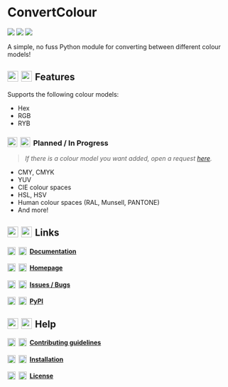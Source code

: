 # ConvertColour

[<img src="https://img.shields.io/pypi/v/ConvertColour?label=PyPI"></img>](https://pypi.org/project/convertcolour/) [<img src="https://img.shields.io/pypi/l/ConvertColour?label=License"></img>](https://pypi.org/project/convertcolour/) [<img src="https://img.shields.io/pypi/pyversions/ConvertColour?label=Python"></img>](https://pypi.org/project/convertcolour/)

A simple, no fuss Python module for converting between different colour models!

## <img width="24" style="vertical-align: bottom; padding-bottom: 2px; margin-right: 7px;" src="https://github.com/Pigeon43/GitHub-icons/blob/main/light/color-fg-default/tools-24.svg#gh-light-mode-only" alt=""></img><img width="24" style="vertical-align: bottom; padding-bottom: 2px; margin-right: 7px;" src="https://github.com/Pigeon43/GitHub-icons/blob/main/dark/color-fg-default/tools-24.svg#gh-dark-mode-only" alt=""></img>Features
Supports the following colour models:
* Hex
* RGB
* RYB

### <img width="22" style="vertical-align: bottom; padding-bottom: 0.5px; margin-right: 7px;" src="https://github.com/Pigeon43/GitHub-icons/blob/main/light/color-fg-default/clock-24.svg#gh-light-mode-only" alt=""></img><img width="22" style="vertical-align: bottom; padding-bottom: 0.5px; margin-right: 7px;" src="https://github.com/Pigeon43/GitHub-icons/blob/main/dark/color-fg-default/clock-24.svg#gh-dark-mode-only" alt=""></img>Planned / In Progress
> *If there is a colour model you want added, open a request [here](https://github.com/Pigeon43/ConvertColour/issues/new?assignees=Pigeon43&labels=%F0%9F%8F%97+Enhancement&template=colour-model-request.md&title=Colour+model+request%3A+).*
* CMY, CMYK
* YUV
* CIE colour spaces
* HSL, HSV
* Human colour spaces (RAL, Munsell, PANTONE)
* And more!

## <img width="24" style="vertical-align: bottom; padding-bottom: 2px; margin-right: 7px;" src="https://github.com/Pigeon43/GitHub-icons/blob/main/light/color-fg-default/link-24.svg#gh-light-mode-only" alt=""></img><img width="24" style="vertical-align: bottom; padding-bottom: 2px; margin-right: 7px;" src="https://github.com/Pigeon43/GitHub-icons/blob/main/dark/color-fg-default/link-24.svg#gh-dark-mode-only" alt=""></img>Links
#### <img width="18" style="vertical-align: bottom; margin-right: 7px;" src="https://github.com/Pigeon43/GitHub-icons/blob/main/light/color-fg-default/book-16.svg#gh-light-mode-only" alt=""></img><img width="18" style="vertical-align: bottom; margin-right: 7px;" src="https://github.com/Pigeon43/GitHub-icons/blob/main/dark/color-fg-default/book-16.svg#gh-dark-mode-only" alt=""></img>[Documentation](http://convertcolour.rtfd.io/)
#### <img width="18" style="vertical-align: bottom; margin-right: 7px;" src="https://github.com/Pigeon43/GitHub-icons/blob/main/light/color-fg-default/mark-github-16.svg#gh-light-mode-only" alt=""></img><img width="18" style="vertical-align: bottom; margin-right: 7px;" src="https://github.com/Pigeon43/GitHub-icons/blob/main/dark/color-fg-default/mark-github-16.svg#gh-dark-mode-only" alt=""></img>[Homepage](https://github.com/Pigeon43/ConvertColour)
#### <img width="18" style="vertical-align: bottom; margin-right: 7px;" src="https://github.com/Pigeon43/GitHub-icons/blob/main/light/color-fg-default/bug-16.svg#gh-light-mode-only" alt=""></img><img width="18" style="vertical-align: bottom; margin-right: 7px;" src="https://github.com/Pigeon43/GitHub-icons/blob/main/dark/color-fg-default/bug-16.svg#gh-dark-mode-only" alt=""></img>[Issues / Bugs](https://github.com/Pigeon43/ConvertColour/issues)
#### <img width="18" style="vertical-align: bottom; margin-right: 7px;" src="https://github.com/Pigeon43/GitHub-icons/blob/main/light/color-fg-default/package-16.svg#gh-light-mode-only" alt=""></img><img width="18" style="vertical-align: bottom; margin-right: 7px;" src="https://github.com/Pigeon43/GitHub-icons/blob/main/dark/color-fg-default/package-16.svg#gh-dark-mode-only" alt=""></img>[PyPI](https://pypi.org/project/convertcolour/)

## <img width="24" style="vertical-align: bottom; padding-bottom: 2px; margin-right: 7px;" src="https://github.com/Pigeon43/GitHub-icons/blob/main/light/color-fg-default/info-24.svg#gh-light-mode-only" alt=""></img><img width="24" style="vertical-align: bottom; padding-bottom: 2px; margin-right: 7px;" src="https://github.com/Pigeon43/GitHub-icons/blob/main/dark/color-fg-default/info-24.svg#gh-dark-mode-only" alt=""></img>Help
#### <img width="18" style="vertical-align: bottom; margin-right: 7px;" src="https://github.com/Pigeon43/GitHub-icons/blob/main/light/color-fg-default/people-16.svg#gh-light-mode-only" alt=""></img><img width="18" style="vertical-align: bottom; margin-right: 7px;" src="https://github.com/Pigeon43/GitHub-icons/blob/main/dark/color-fg-default/people-16.svg#gh-dark-mode-only" alt=""></img>[Contributing guidelines](https://github.com/Pigeon43/ConvertColour/blob/main/CONTRIBUTING)
#### <img width="18" style="vertical-align: bottom; margin-right: 7px;" src="https://github.com/Pigeon43/GitHub-icons/blob/main/light/color-fg-default/download-16.svg#gh-light-mode-only" alt=""></img><img width="18" style="vertical-align: bottom; margin-right: 7px;" src="https://github.com/Pigeon43/GitHub-icons/blob/main/dark/color-fg-default/download-16.svg#gh-dark-mode-only" alt=""></img>[Installation](https://github.com/Pigeon43/ConvertColour/blob/main/INSTALL.md)
#### <img width="18" style="vertical-align: bottom; margin-right: 7px;" src="https://github.com/Pigeon43/GitHub-icons/blob/main/light/color-fg-default/law-16.svg#gh-light-mode-only" alt=""></img><img width="18" style="vertical-align: bottom; margin-right: 7px;" src="https://github.com/Pigeon43/GitHub-icons/blob/main/dark/color-fg-default/law-16.svg#gh-dark-mode-only" alt=""></img>[License](https://github.com/Pigeon43/ConvertColour/blob/main/LICENSE)